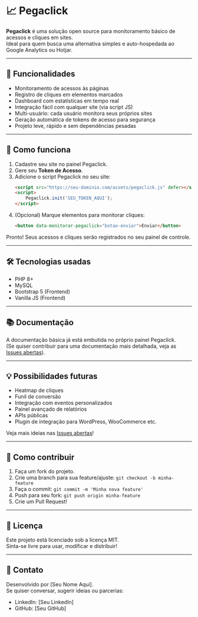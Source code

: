 # 📈 Pegaclick

**Pegaclick** é uma solução open source para monitoramento básico de acessos e cliques em sites.  
Ideal para quem busca uma alternativa simples e auto-hospedada ao Google Analytics ou Hotjar.

---

## 🎯 Funcionalidades

- Monitoramento de acessos às páginas
- Registro de cliques em elementos marcados
- Dashboard com estatísticas em tempo real
- Integração fácil com qualquer site (via script JS)
- Multi-usuário: cada usuário monitora seus próprios sites
- Geração automática de tokens de acesso para segurança
- Projeto leve, rápido e sem dependências pesadas

---

## 🚀 Como funciona

1. Cadastre seu site no painel Pegaclick.
2. Gere seu **Token de Acesso**.
3. Adicione o script Pegaclick no seu site:
    ```html
    <script src="https://seu-dominio.com/assets/pegaclick.js" defer></script>
    <script>
        Pegaclick.init('SEU_TOKEN_AQUI');
    </script>
    ```
4. (Opcional) Marque elementos para monitorar cliques:
    ```html
    <button data-monitorar-pegaclick="botao-enviar">Enviar</button>
    ```

Pronto! Seus acessos e cliques serão registrados no seu painel de controle.

---

## 🛠 Tecnologias usadas

- PHP 8+
- MySQL
- Bootstrap 5 (Frontend)
- Vanilla JS (Frontend)

---

## 📚 Documentação

A documentação básica já está embutida no próprio painel Pegaclick.  
(Se quiser contribuir para uma documentação mais detalhada, veja as [Issues abertas](https://github.com/SEU-USUARIO/pegaclick/issues)).

---

## 💡 Possibilidades futuras

- Heatmap de cliques
- Funil de conversão
- Integração com eventos personalizados
- Painel avançado de relatórios
- APIs públicas
- Plugin de integração para WordPress, WooCommerce etc.

Veja mais ideias nas [Issues abertas](https://github.com/SEU-USUARIO/pegaclick/issues)!

---

## 🤝 Como contribuir

1. Faça um fork do projeto.
2. Crie uma branch para sua feature/ajuste: `git checkout -b minha-feature`
3. Faça o commit: `git commit -m 'Minha nova feature'`
4. Push para seu fork: `git push origin minha-feature`
5. Crie um Pull Request!

---

## 📄 Licença

Este projeto está licenciado sob a licença MIT.  
Sinta-se livre para usar, modificar e distribuir!

---

## 💬 Contato

Desenvolvido por [Seu Nome Aqui].  
Se quiser conversar, sugerir ideias ou parcerias:
- LinkedIn: [Seu LinkedIn]
- GitHub: [Seu GitHub]
